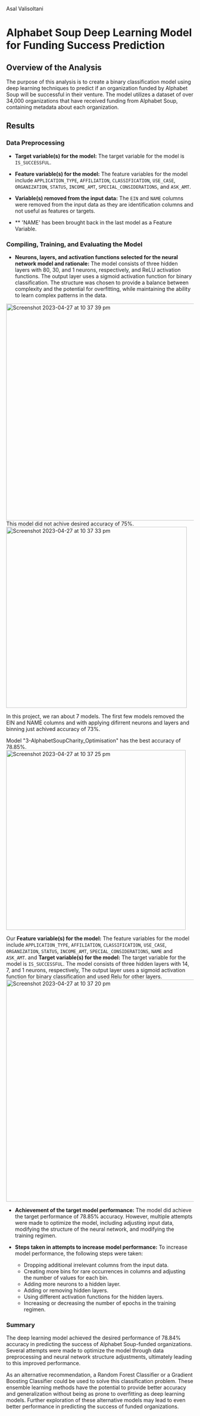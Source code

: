 
Asal Valisoltani
# Alphabet Soup Deep Learning Model for Funding Success Prediction

## Overview of the Analysis

The purpose of this analysis is to create a binary classification model using deep learning techniques to predict if an organization funded by Alphabet Soup will be successful in their venture. The model utilizes a dataset of over 34,000 organizations that have received funding from Alphabet Soup, containing metadata about each organization.

## Results

### Data Preprocessing

- **Target variable(s) for the model:** The target variable for the model is `IS_SUCCESSFUL`.
- **Feature variable(s) for the model:** The feature variables for the model include `APPLICATION_TYPE`, `AFFILIATION`, `CLASSIFICATION`, `USE_CASE`, `ORGANIZATION`, `STATUS`, `INCOME_AMT`, `SPECIAL_CONSIDERATIONS`, and `ASK_AMT`. 
- **Variable(s) removed from the input data:** The `EIN` and `NAME` columns were removed from the input data as they are identification columns and not useful as features or targets.

- ** 'NAME' has been brought back in the last model as a Feature Variable.

### Compiling, Training, and Evaluating the Model

- **Neurons, layers, and activation functions selected for the neural network model and rationale:** The model consists of three hidden layers with 80, 30, and 1 neurons, respectively, and ReLU activation functions. The output layer uses a sigmoid activation function for binary classification. The structure was chosen to provide a balance between complexity and the potential for overfitting, while maintaining the ability to learn complex patterns in the data.
<img width="581" alt="Screenshot 2023-04-27 at 10 37 39 pm" src="https://user-images.githubusercontent.com/117792685/234865718-4ae56158-73e5-4324-b4db-c7ed0e045ada.png">
This model did not achive desired accuracy of 75%. 
<img width="485" alt="Screenshot 2023-04-27 at 10 37 33 pm" src="https://user-images.githubusercontent.com/117792685/234865887-77b6367f-9b9b-4628-b0ee-ee7bf1b45db6.png">

In this project, we ran about 7 models. The first few models removed the EIN and NAME columns and with applying difirrent neurons and layers and binning just achived accuracy of 73%.

Model "3-AlphabetSoupCharity_Optimisation" has the best accuracy of 78.85%.
<img width="482" alt="Screenshot 2023-04-27 at 10 37 25 pm" src="https://user-images.githubusercontent.com/117792685/234866318-e80f5f4a-bc89-43b5-bcae-2a1b9517d37c.png">

Our **Feature variable(s) for the model:** The feature variables for the model include `APPLICATION_TYPE`, `AFFILIATION`, `CLASSIFICATION`, `USE_CASE`, `ORGANIZATION`, `STATUS`, `INCOME_AMT`, `SPECIAL_CONSIDERATIONS`, `NAME` and `ASK_AMT`. and **Target variable(s) for the model:** The target variable for the model is `IS_SUCCESSFUL`. The model consists of three hidden layers with 14, 7, and 1 neurons, respectively, The output layer uses a sigmoid activation function for binary classification and used Relu for other layers.
<img width="595" alt="Screenshot 2023-04-27 at 10 37 20 pm" src="https://user-images.githubusercontent.com/117792685/234866452-5839f16d-3ea7-428b-899f-989777193357.png">


- **Achievement of the target model performance:** The model did achieve the target performance of 78.85% accuracy. However, multiple attempts were made to optimize the model, including adjusting input data, modifying the structure of the neural network, and modifying the training regimen.

- **Steps taken in attempts to increase model performance:** To increase model performance, the following steps were taken:

  - Dropping additional irrelevant columns from the input data.
  - Creating more bins for rare occurrences in columns and adjusting the number of values for each bin.
  - Adding more neurons to a hidden layer.
  - Adding or removing hidden layers.
  - Using different activation functions for the hidden layers.
  - Increasing or decreasing the number of epochs in the training regimen.

### Summary

The deep learning model achieved the desired performance of 78.84% accuracy in predicting the success of Alphabet Soup-funded organizations. Several attempts were made to optimize the model through data preprocessing and neural network structure adjustments, ultimately leading to this improved performance.

As an alternative recommendation, a Random Forest Classifier or a Gradient Boosting Classifier could be used to solve this classification problem. These ensemble learning methods have the potential to provide better accuracy and generalization without being as prone to overfitting as deep learning models. Further exploration of these alternative models may lead to even better performance in predicting the success of funded organizations.



